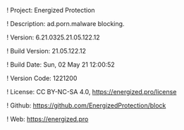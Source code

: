 ! Project: Energized Protection

! Description: ad.porn.malware blocking.

! Version: 6.21.0325.21.05.122.12

! Build Version: 21.05.122.12

! Build Date: Sun, 02 May 21 12:00:52

! Version Code: 1221200

! License: CC BY-NC-SA 4.0, https://energized.pro/license

! Github: https://github.com/EnergizedProtection/block

! Web: https://energized.pro
